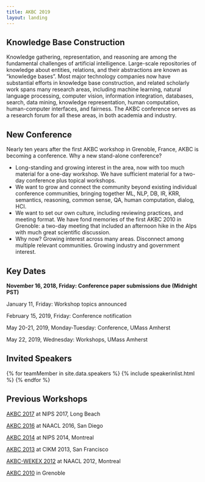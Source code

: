 ```yaml
---
title: AKBC 2019
layout: landing
---
```




## Knowledge Base Construction
Knowledge gathering, representation, and reasoning are among the fundamental challenges of artificial intelligence.  Large-scale repositories of knowledge about entities, relations, and their abstractions are known as “knowledge bases”.  Most major technology companies now have substantial efforts in knowledge base construction, and related scholarly work spans many research areas, including machine learning, natural language processing, computer vision, information integration, databases, search, data mining, knowledge representation, human computation, human-computer interfaces, and fairness.  The AKBC conference serves as a research forum for all these areas, in both academia and industry.

## New Conference
  
Nearly ten years after the first AKBC workshop in Grenoble, France, AKBC is becoming a conference.  Why a new stand-alone conference?
* Long-standing and growing interest in the area, now with too much material for a one-day workshop.  We have sufficient material for a two-day conference plus topical workshops.
* We want to grow and connect the community beyond existing individual conference communities, bringing together ML, NLP, DB, IR, KRR, semantics, reasoning, common sense, QA, human computation, dialog, HCI.
* We want to set our own culture, including reviewing practices, and meeting format. We have fond memories of the first AKBC 2010 in Grenoble: a two-day meeting that included an afternoon hike in the Alps with much great scientific discussion.
* Why now?  Growing interest across many areas.  Disconnect among multiple relevant communities.  Growing industry and government interest.

## <a name="dates"></a> Key Dates
**November 16, 2018, Friday: Conference paper submissions due (Midnight PST)**

January 11, Friday: Workshop topics announced

February 15, 2019, Friday: Conference notification

May 20-21, 2019, Monday-Tuesday: Conference, UMass Amherst

May 22, 2019, Wednesday: Workshops, UMass Amherst


## Invited Speakers

{% for teamMember in site.data.speakers %}
 {% include speakerinlist.html %} 
{% endfor %}

## Previous Workshops

[AKBC 2017](http://akbc.ws/2017) at NIPS 2017, Long Beach

[AKBC 2016](http://akbc.ws/2016) at NAACL 2016, San Diego

[AKBC 2014](http://akbc.ws/2014) at NIPS 2014, Montreal

[AKBC 2013](http://akbc.ws/2013) at CIKM 2013, San Francisco

[AKBC-WEKEX 2012](http://akbcwekex2012.wordpress.com/) at NAACL 2012, Montreal

[AKBC 2010](http://videolectures.net/akbc2010_grenoble/) in Grenoble
